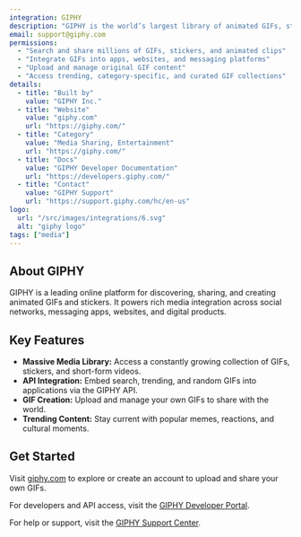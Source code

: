 ```yaml
---
integration: GIPHY
description: "GIPHY is the world’s largest library of animated GIFs, stickers, and short videos, allowing users to search, share, and integrate rich media easily."
email: support@giphy.com
permissions:
  - "Search and share millions of GIFs, stickers, and animated clips"
  - "Integrate GIFs into apps, websites, and messaging platforms"
  - "Upload and manage original GIF content"
  - "Access trending, category-specific, and curated GIF collections"
details:
  - title: "Built by"
    value: "GIPHY Inc."
  - title: "Website"
    value: "giphy.com"
    url: "https://giphy.com/"
  - title: "Category"
    value: "Media Sharing, Entertainment"
    url: "https://giphy.com/"
  - title: "Docs"
    value: "GIPHY Developer Documentation"
    url: "https://developers.giphy.com/"
  - title: "Contact"
    value: "GIPHY Support"
    url: "https://support.giphy.com/hc/en-us"
logo:
  url: "/src/images/integrations/6.svg"
  alt: "giphy logo"
tags: ["media"]
---
```

## About GIPHY

GIPHY is a leading online platform for discovering, sharing, and creating animated GIFs and stickers. It powers rich media integration across social networks, messaging apps, websites, and digital products.

## Key Features

- **Massive Media Library:** Access a constantly growing collection of GIFs, stickers, and short-form videos.
- **API Integration:** Embed search, trending, and random GIFs into applications via the GIPHY API.
- **GIF Creation:** Upload and manage your own GIFs to share with the world.
- **Trending Content:** Stay current with popular memes, reactions, and cultural moments.

## Get Started

Visit [giphy.com](https://giphy.com/) to explore or create an account to upload and share your own GIFs.

For developers and API access, visit the [GIPHY Developer Portal](https://developers.giphy.com/).

For help or support, visit the [GIPHY Support Center](https://support.giphy.com/hc/en-us).
